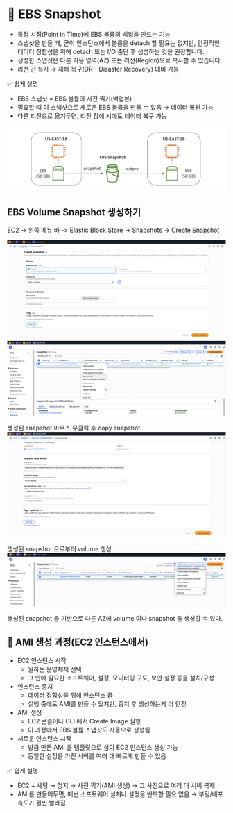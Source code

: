 # 🚀 EBS Snapshot

- 특정 시점(Point in Time)에 EBS 볼륨의 백업을 만드는 기능
- 스냅샷을 만들 때, 굳이 인스턴스에서 볼륨을 detach 할 필요는 없지만, 안정적인 데이터 정합성을
  위해 detach 또는 I/O 중단 후 생성하는 것을 권장합니다.
- 생성한 스냅샷은 다른 가용 영역(AZ) 또는 리전(Region)으로 복사할 수 있습니다.
- 리전 간 복사 → 재해 복구(DR - Disaster Recovery) 대비 가능

✅ 쉽게 설명

- EBS 스냅샷 = EBS 볼륨의 사진 찍기(백업본)
- 필요할 때 이 스냅샷으로 새로운 EBS 볼륨을 만들 수 있음 → 데이터 복원 가능
- 다른 리전으로 옮겨두면, 리전 장애 시에도 데이터 복구 가능

![ebs-snapshot](./assets/ebs_snapshot.png)

## EBS Volume Snapshot 생성하기

EC2 -> 왼쪽 메뉴 바 -> Elastic Block Store -> Snapshots -> Create Snapshot

![ebs-snapshot](./assets/ebs_snapshot_1.png)
![ebs-snapshot](./assets/ebs_snapshot_2.png)

생성된 snapshot 마우스 우클릭 후 copy snapshot
![ebs-snapshot](./assets/ebs_snapshot_3.png)

생성된 snapshot 으로부터 volume 생성
![ebs-snapshot](./assets/ebs_snapshot_4.png)

생성된 snapshot 을 기반으로 다른 AZ에 volume 이나 snapshot 을 생성할 수 있다.

## 📌 AMI 생성 과정(EC2 인스턴스에서)

- EC2 인스턴스 시작
  - 원하는 운영체제 선택
  - 그 안에 필요한 소프트웨어, 설정, 모니터링 구도, 보안 설정 등을 설치/구성
- 인스턴스 중지
  - 데이터 정합성을 위해 인스턴스 끔
  - 실행 중에도 AMI를 만들 수 있지만, 중지 후 생성하는게 더 안전
- AMI 생성
  - EC2 콘솔이나 CLI 에서 Create Image 실행
  - 이 과정에서 EBS 볼륨 스냅샷도 자동으로 생성됨
- 새로운 인스턴스 시작
  - 방금 만든 AMI 를 템플릿으로 삼아 EC2 인스턴스 생성 가능
  - 동일한 설정을 가진 서버를 여러 대 빠르게 만들 수 있음

✅ 쉽게 설명

- EC2 + 세팅 → 정지 → 사진 찍기(AMI 생성) → 그 사진으로 여러 대 서버 복제
- AMI를 만들어두면, 매번 소프트웨어 설치나 설정을 반복할 필요 없음 → 부팅/배포 속도가 훨씬 빨라짐
